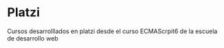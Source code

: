 # Platzi
Cursos desarrolllados en platzi desde el  curso ECMAScrpit6 de la escuela de desarrollo web
